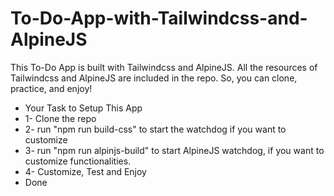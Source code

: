 # To-Do-App-with-Tailwindcss-and-AlpineJS


This To-Do App is built with Tailwindcss and AlpineJS. All the resources of Tailwindcss and AlpineJS are included in the repo. So, you can clone, practice, and enjoy!


- Your Task to Setup This App
- 1- Clone the repo
- 2- run "npm run build-css" to start the watchdog if you want to customize
- 3- run "npm run alpinjs-build" to start AlpineJS watchdog, if you want to customize functionalities.
- 4- Customize, Test and Enjoy
- Done


